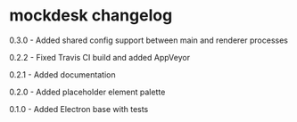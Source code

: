 # mockdesk changelog
0.3.0 - Added shared config support between main and renderer processes

0.2.2 - Fixed Travis CI build and added AppVeyor

0.2.1 - Added documentation

0.2.0 - Added placeholder element palette

0.1.0 - Added Electron base with tests
